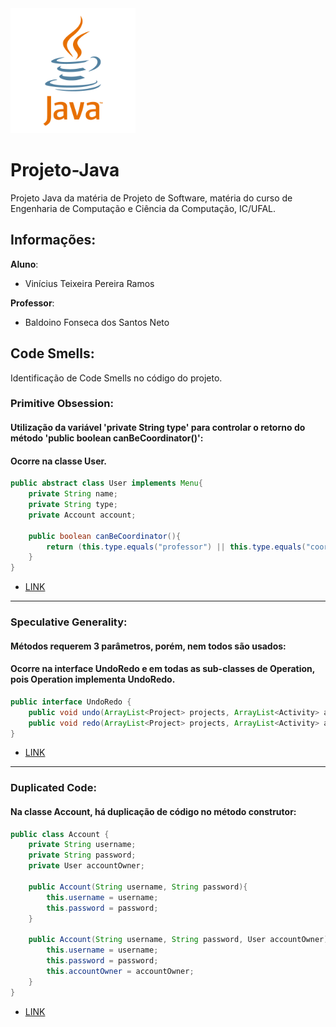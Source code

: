 <img src="/assets/java-logo.png" alt="drawing" width="200"/>

# Projeto-Java
Projeto Java da matéria de Projeto de Software, matéria do curso de Engenharia de Computação e Ciência da Computação, IC/UFAL.

## Informações:
**Aluno**:
* Vinícius Teixeira Pereira Ramos

**Professor**:
* Baldoino Fonseca dos Santos Neto

## Code Smells:
Identificação de Code Smells no código do projeto.

### Primitive Obsession:

#### Utilização da variável 'private String type' para controlar o retorno do método 'public boolean canBeCoordinator()':
#### Ocorre na classe User.
```java
public abstract class User implements Menu{
	private String name;
	private String type;
	private Account account;
	
	public boolean canBeCoordinator(){
		return (this.type.equals("professor") || this.type.equals("coordenador"));
	}
}
```
* [LINK](https://github.com/VinnieT1/Projeto-Java/blob/Exceptions/src/User.java)

---

### Speculative Generality:

#### Métodos requerem 3 parâmetros, porém, nem todos são usados:
#### Ocorre na interface UndoRedo e em todas as sub-classes de Operation, pois Operation implementa UndoRedo.
```java
public interface UndoRedo {
	public void undo(ArrayList<Project> projects, ArrayList<Activity> activities, ArrayList<User> users);
	public void redo(ArrayList<Project> projects, ArrayList<Activity> activities, ArrayList<User> users);
}
```
* [LINK](https://github.com/VinnieT1/Projeto-Java/blob/Exceptions/src/UndoRedo.java)

---

### Duplicated Code:

#### Na classe Account, há duplicação de código no método construtor:
```java
public class Account {
    private String username;
    private String password;
    private User accountOwner;

    public Account(String username, String password){
        this.username = username;
        this.password = password;
    }

    public Account(String username, String password, User accountOwner){
        this.username = username;
        this.password = password;
        this.accountOwner = accountOwner;
    }
}
```
* [LINK](https://github.com/VinnieT1/Projeto-Java/blob/Exceptions/src/Account.java)
